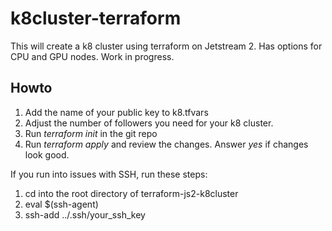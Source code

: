 # k8cluster-terraform
This will create a k8 cluster using terraform on Jetstream 2. Has options for CPU and GPU nodes. Work in progress.

## Howto
1. Add the name of your public key to k8.tfvars
2. Adjust the number of followers you need for your k8 cluster.
3. Run *terraform init* in the git repo
4. Run *terraform apply* and review the changes. Answer *yes* if changes look good.

If you run into issues with SSH, run these steps:
1. cd into the root directory of terraform-js2-k8cluster
2. eval $(ssh-agent)
3. ssh-add ../.ssh/your_ssh_key
